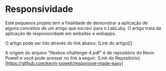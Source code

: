 # Responsividade

Este pequenos projeto tem a finalidade de demonstrar a aplicação de alguns conceitos de um artigo que escrevi para o LabLuby. O artigo trata da aplicação de responsividade em websites e webapps.

O artigo pode ser lido através do link abaixo:
(Link do artigo)[]

A origem do arquivo "flexbox-challenge-4.pdf" é de repositório do Kevin Powell e você pode acessar no link a seguir:
(Link do Repositório)[https://github.com/kevin-powell/responsive-made-easy]